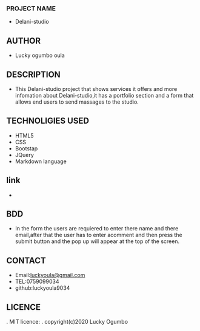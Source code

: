 ### PROJECT NAME
- Delani-studio
## AUTHOR
- Lucky ogumbo oula
## DESCRIPTION
- This Delani-studio project that shows services it offers and more infomation about Delani-studio,it has a portfolio section and a form that allows end users to send massages to the studio.
## TECHNOLIGIES USED
- HTML5
- CSS
- Bootstap
- JQuery
- Markdown language
## link
-
## BDD
- In the form the users are requiered to enter there name and there email,after that the user has to enter acomment and then press the submit button and the pop up will appear at the top of the screen.
## CONTACT
- Email:luckyoula@gmail.com
- TEL:0759099034
- github:luckyoula9034
## LICENCE
 . MIT licence:
 . copyright(c)2020 Lucky Ogumbo

